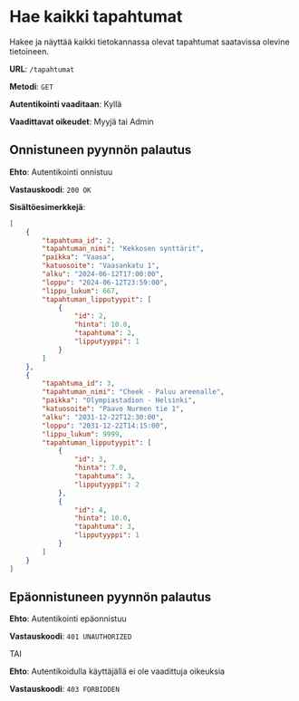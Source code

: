 # Hae kaikki tapahtumat

Hakee ja näyttää kaikki tietokannassa olevat tapahtumat saatavissa olevine tietoineen.

__URL__: `/tapahtumat`

__Metodi__: `GET`

__Autentikointi vaaditaan__: Kyllä

__Vaadittavat oikeudet__: Myyjä tai Admin

## Onnistuneen pyynnön palautus

__Ehto__: Autentikointi onnistuu

__Vastauskoodi__: `200 OK`

__Sisältöesimerkkejä__:

```json
[
    {
        "tapahtuma_id": 2,
        "tapahtuman_nimi": "Kekkosen synttärit",
        "paikka": "Vaasa",
        "katuosoite": "Vaasankatu 1",
        "alku": "2024-06-12T17:00:00",
        "loppu": "2024-06-12T23:59:00",
        "lippu_lukum": 667,
        "tapahtuman_lipputyypit": [
            {
                "id": 2,
                "hinta": 10.0,
                "tapahtuma": 2,
                "lipputyyppi": 1
            }
        ]
    },
    {
        "tapahtuma_id": 3,
        "tapahtuman_nimi": "Cheek - Paluu areenalle",
        "paikka": "Olympiastadion - Helsinki",
        "katuosoite": "Paavo Nurmen tie 1",
        "alku": "2031-12-22T12:30:00",
        "loppu": "2031-12-22T14:15:00",
        "lippu_lukum": 9999,
        "tapahtuman_lipputyypit": [
            {
                "id": 3,
                "hinta": 7.0,
                "tapahtuma": 3,
                "lipputyyppi": 2
            },
            {
                "id": 4,
                "hinta": 10.0,
                "tapahtuma": 3,
                "lipputyyppi": 1
            }
        ]
    }
]
```

## Epäonnistuneen pyynnön palautus

__Ehto__: Autentikointi epäonnistuu

__Vastauskoodi__: `401 UNAUTHORIZED`

TAI

__Ehto__: Autentikoidulla käyttäjällä ei ole vaadittuja oikeuksia

__Vastauskoodi__: `403 FORBIDDEN`